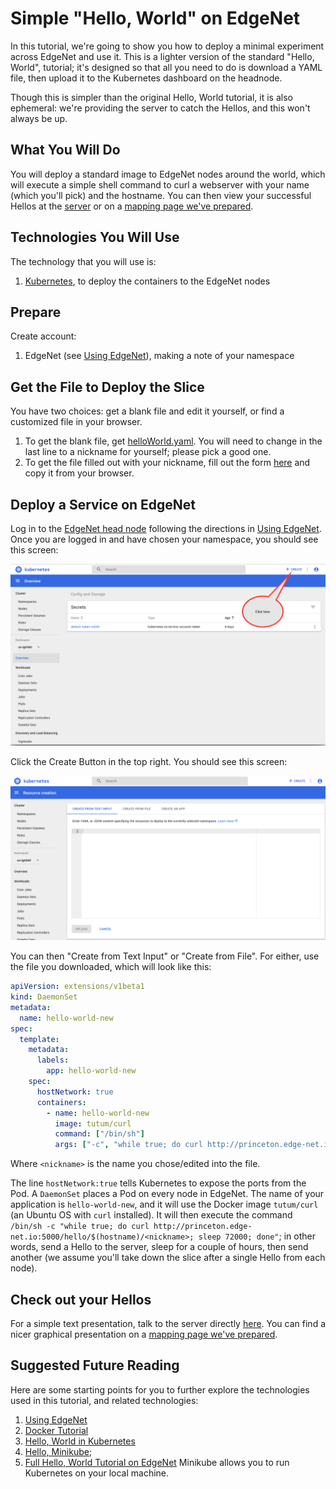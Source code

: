 ---
---
# Simple "Hello, World" on EdgeNet
In this tutorial, we're going to show you how to deploy a minimal
experiment across EdgeNet and use it.  This is a lighter version of
the standard "Hello, World", tutorial; it's designed so that all you need to do is download a
YAML file, then upload it to the Kubernetes dashboard on the headnode.

Though this is simpler than the original Hello, World tutorial, it is also ephemeral: we're
providing the server to catch the Hellos, and this won't always be up.

## What You Will Do
You will deploy a standard image  to EdgeNet nodes around the
world, which will execute a simple shell command to curl a webserver
with your name (which you'll pick) and the hostname.
You can then view your successful Hellos at the [server](http://princeton.edge-net.io:5000/show_hellos) or on a
[mapping page we've prepared](https://editor.engagelively.com/widgets/rick/merif-demo-hello-world).

## Technologies You Will Use
The technology that you will use is:

1. [Kubernetes](https://kubernetes.io/), to deploy the containers to the EdgeNet nodes


## Prepare
Create account:
1. EdgeNet (see [Using EdgeNet](https://edge-net.org/using_EdgeNet.html)),
  making a note of your namespace


## Get the File to Deploy the Slice
You have two choices: get a blank file and edit it yourself, or find a customized file in your browser.
1. To get the blank file, get [helloWorld.yaml](https://edge-net.org/downloads/helloWorld.yaml).
You will need to change <username> in the last line to a nickname for yourself; please pick a good one.
2. To get the file filled out with your nickname, fill out the form [here](http://princeton.edge-net.io:5000/get_yaml) and copy it from your browser.



## Deploy a Service on EdgeNet
Log in to the [EdgeNet head node](https://headnode.edge-net.org/)
following the directions in [Using EdgeNet](https://edge-net.org/using_EdgeNet.html).
Once you are logged in and have chosen your namespace, you should
see this screen:

![Create Button](assets/images/createButton.png)

Click the Create Button in the top right.  You should see this
screen:

![Create](assets/images/create.png)

You can then "Create from Text Input" or "Create from File".  For either, use the file you downloaded, which will look like this: 

```yaml
apiVersion: extensions/v1beta1
kind: DaemonSet
metadata:
  name: hello-world-new
spec:
  template:
    metadata:
      labels:
        app: hello-world-new
    spec:
      hostNetwork: true           
      containers:
        - name: hello-world-new
          image: tutum/curl
          command: ["/bin/sh"]
          args: ["-c", "while true; do curl http://princeton.edge-net.io:5000/hello/$(hostname)/<nickname>; sleep 7200; done"]
```

Where  `<nickname>` is the name you chose/edited into the file.  

The line `hostNetwork:true` tells Kubernetes to expose the ports from
the Pod.  A `DaemonSet` places a Pod on every node in EdgeNet.  The name of your application is `hello-world-new`, and
it will use the Docker image `tutum/curl` (an Ubuntu OS with `curl` installed).  It will then execute the command
`/bin/sh -c "while true; do curl http://princeton.edge-net.io:5000/hello/$(hostname)/<nickname>; sleep 72000; done"`;
in other words, send a Hello to the server, sleep for a couple of hours, then send another (we assume you'll take down the slice after a single Hello from each node).

## Check out your Hellos
For a simple text presentation, talk to the server directly [here](http://princeton.edge-net.io:5000/show_hellos).  You can find 
a nicer graphical presentation on a
[mapping page we've prepared](https://editor.engagelively.com/widgets/rick/merif-demo-hello-world).


## Suggested Future Reading
Here are some starting points for you to further explore the
technologies used in this tutorial, and related technologies:
1. [Using EdgeNet](https://edge-net.org/using_EdgeNet.html)
2. [Docker Tutorial](https://docs.docker.com/get-started/)
3. [Hello, World in Kubernetes](https://kubernetes.io/docs/tutorials/hello-minikube/)
4. [Hello, Minikube](https://kubernetes.io/docs/tutorials/hello-minikube/);
5. [Full Hello, World Tutorial on EdgeNet](https://edge-net.org/hello_world.html)
  Minikube allows you to run Kubernetes on your local machine.

